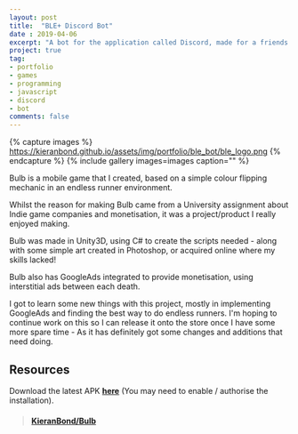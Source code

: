 ```yaml
---
layout: post
title:  "BLE+ Discord Bot"
date : 2019-04-06
excerpt: "A bot for the application called Discord, made for a friends server."
project: true
tag:
- portfolio
- games
- programming
- javascript
- discord
- bot
comments: false
---
```


{% capture images %}
	https://kieranbond.github.io/assets/img/portfolio/ble_bot/ble_logo.png
{% endcapture %}
{% include gallery images=images caption="" %}

Bulb is a mobile game that I created, based on a simple colour flipping mechanic in an endless runner environment. 

Whilst the reason for making Bulb came from a University assignment about Indie game companies and monetisation, it was a project/product I really enjoyed making.   

Bulb was made in Unity3D, using C# to create the scripts needed - along with some simple art created in Photoshop, or acquired online where my skills lacked!

Bulb also has GoogleAds integrated to provide monetisation, using interstitial ads between each death.

I got to learn some new things with this project, mostly in implementing GoogleAds and finding the best way to do endless runners. I'm hoping to continue work on this so I can release it onto the store once I have some more spare time - As it has definitely got some changes and additions that need doing.

<h2> Resources </h2>

Download the latest APK <a href="https://kieranbond.github.io/assets/documents/portfolio/bulb/Bulb011.apk"><b>here</b></a> (You may need to enable / authorise the installation).

<blockquote class="embedly-card" data-card-controls="0"><h4><a href="https://github.com/KieranBond/Bulb">KieranBond/Bulb</a></h4></blockquote>
<script async src="//cdn.embedly.com/widgets/platform.js" charset="UTF-8"></script>

